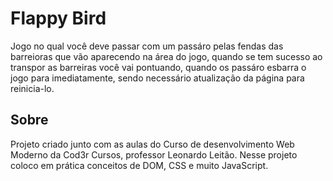 # Flappy Bird

Jogo no qual você deve passar com um passáro pelas fendas das barreioras que vão aparecendo na área do jogo, quando se tem sucesso ao transpor as barreiras você vai pontuando, quando os passáro esbarra o jogo para imediatamente, sendo necessário atualização da página para reinicia-lo.

## Sobre

Projeto criado junto com as aulas do Curso de desenvolvimento Web Moderno da Cod3r Cursos, professor Leonardo Leitão.
Nesse projeto coloco em prática conceitos de DOM, CSS e muito JavaScript.